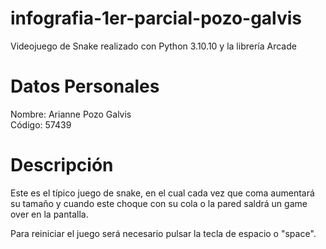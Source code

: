 # infografia-1er-parcial-pozo-galvis
Videojuego de Snake realizado con Python 3.10.10 y la librería Arcade

# Datos Personales
Nombre: Arianne Pozo Galvis <br />
Código: 57439

# Descripción
Este es el típico juego de snake, en el cual cada vez que coma aumentará su tamaño 
y cuando este choque con su cola o la pared saldrá un game over en la pantalla.

Para reiniciar el juego será necesario pulsar la tecla de espacio o "space".
